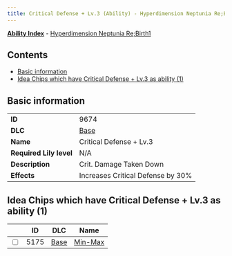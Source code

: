 ```yaml
---
title: Critical Defense + Lv.3 (Ability) - Hyperdimension Neptunia Re;Birth1
---
```


[**Ability Index**](/neptunia/rb1/ability/index.html) - [Hyperdimension Neptunia Re;Birth1](/neptunia/rb1)

## Contents

- [Basic information](#basic-information)
- [Idea Chips which have Critical Defense + Lv.3 as ability (1)](#idea-chips-which-have-critical-defense-lv3-as-ability-1)

## Basic information

|   |   |
| -- | -- |
| **ID** | 9674
**DLC** | [Base](/neptunia/rb1/dlc/1-base.html)
**Name** | Critical Defense + Lv.3
**Required Lily level** | N/A
**Description** | Crit. Damage Taken Down
**Effects** | Increases Critical Defense by 30% |


## Idea Chips which have Critical Defense + Lv.3 as ability (1)

|    | ID | DLC | Name |
| -- | -- | --- | ---- |
| <input type="checkbox" id="rb1-item-1-5175" class="trackbox" /> | 5175 | [Base](/neptunia/rb1/dlc/1-base.html) | [Min-Max](/neptunia/rb1/item/1-5175-min-max.html) |
